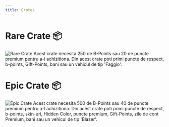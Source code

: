 ```yaml
---
title: Crates
---
```


 
 # Rare Crate 📦

![Rare Crate](https://i.imgur.com/NsiJDOL.png "Rare Crate")
Acest crate necesita 250 de B-Points sau 20 de puncte premium pentru a-l achizitiona.
Din acest crate poti primi puncte de respect, b-points, Gift-Points, bani sau un vehicul de tip 'Faggio'.


# Epic Crate 📦
![Epic Crate](https://i.imgur.com/ARZJOwu.png "Epic Crate")
Acest crate necesita 500 de B-Points sau 40 de puncte premium pentru a-l achizitiona.
Din acest crate poti primi puncte de respect, b-points, skin-uri, Hidden Color, puncte premium, Gift-Points, zile de cont Premium, bani sau un vehicul de tip 'Blazer'.
